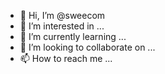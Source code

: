 - 👋 Hi, I’m @sweecom
- 👀 I’m interested in ...
- 🌱 I’m currently learning ...
- 💞️ I’m looking to collaborate on ...
- 📫 How to reach me ...

<!---
sweecom/sweecom is a ✨ special ✨ repository because its `README.md` (this file) appears on your GitHub profile.
You can click the Preview link to take a look at your changes.
--->
